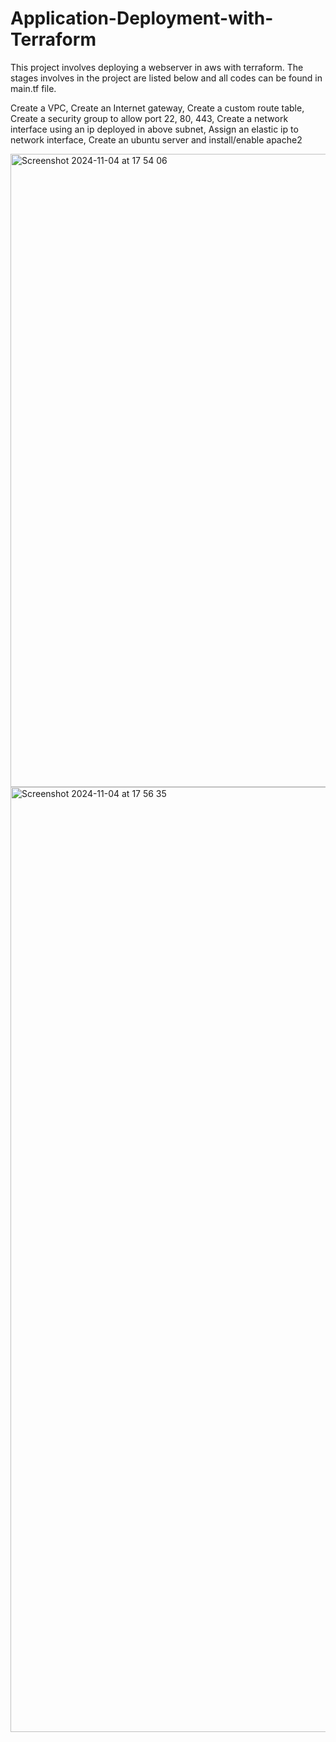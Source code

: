 # Application-Deployment-with-Terraform

This project involves deploying a webserver in aws with terraform. The stages involves in the project are listed below and all codes can be found in main.tf file. 

Create a VPC, 
Create an Internet gateway, 
Create a custom route table,
Create a security group to allow port 22, 80, 443, 
Create a network interface using an ip deployed in above subnet, 
Assign an elastic ip to network interface, 
Create an ubuntu server and install/enable apache2

<img width="1013" alt="Screenshot 2024-11-04 at 17 54 06" src="https://github.com/user-attachments/assets/bf2bd186-05d9-4779-9f9a-c61edd4a77a1">

<img width="1512" alt="Screenshot 2024-11-04 at 17 56 35" src="https://github.com/user-attachments/assets/2166b981-a131-4869-abf1-e326631601b9">
